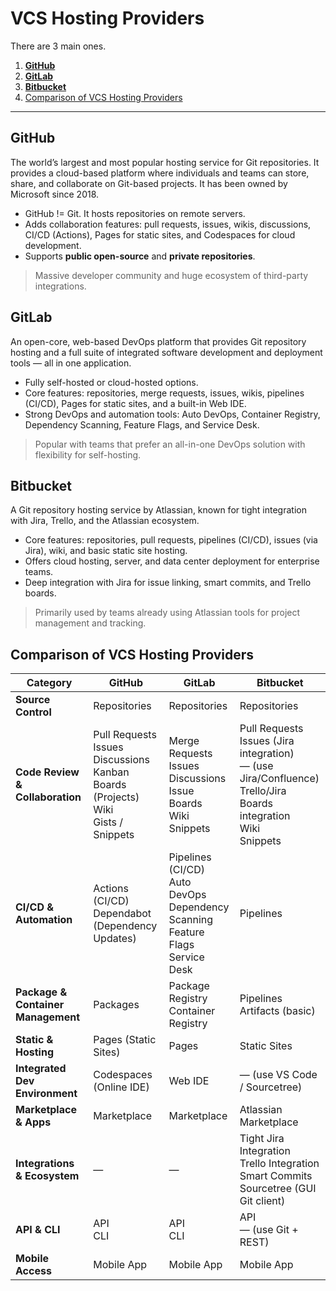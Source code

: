 # VCS Hosting Providers
There are 3 main ones.

1. [**GitHub**](#github)
2. [**GitLab**](#gitlab)
3. [**Bitbucket**](#bitbucket)
4. [Comparison of VCS Hosting Providers](#comparison-of-vcs-hosting-providers)

---

## **GitHub**

The world’s largest and most popular hosting service for Git repositories. It provides a cloud-based platform where individuals and teams can store, share, and collaborate on Git-based projects. It has been owned by Microsoft since 2018.

* GitHub != Git. It hosts repositories on remote servers.
* Adds collaboration features: pull requests, issues, wikis, discussions, CI/CD (Actions), Pages for static sites, and Codespaces for cloud development.
* Supports **public open-source** and **private repositories**.

> Massive developer community and huge ecosystem of third-party integrations.

## **GitLab**

An open-core, web-based DevOps platform that provides Git repository hosting and a full suite of integrated software development and deployment tools — all in one application.

* Fully self-hosted or cloud-hosted options.
* Core features: repositories, merge requests, issues, wikis, pipelines (CI/CD), Pages for static sites, and a built-in Web IDE.
* Strong DevOps and automation tools: Auto DevOps, Container Registry, Dependency Scanning, Feature Flags, and Service Desk.

> Popular with teams that prefer an all-in-one DevOps solution with flexibility for self-hosting.

## **Bitbucket**

A Git repository hosting service by Atlassian, known for tight integration with Jira, Trello, and the Atlassian ecosystem.

* Core features: repositories, pull requests, pipelines (CI/CD), issues (via Jira), wiki, and basic static site hosting.
* Offers cloud hosting, server, and data center deployment for enterprise teams.
* Deep integration with Jira for issue linking, smart commits, and Trello boards.

> Primarily used by teams already using Atlassian tools for project management and tracking.

## Comparison of VCS Hosting Providers

| **Category**                       | **GitHub**                                                                                     | **GitLab**                                                                               | **Bitbucket**                                                                                                               |
| ---------------------------------- | ---------------------------------------------------------------------------------------------- | ---------------------------------------------------------------------------------------- | --------------------------------------------------------------------------------------------------------------------------- |
| **Source Control**                 | Repositories                                                                                   | Repositories                                                                             | Repositories                                                                                                                |
| **Code Review & Collaboration**    | Pull Requests<br>Issues<br>Discussions<br>Kanban Boards (Projects)<br>Wiki<br>Gists / Snippets | Merge Requests<br>Issues<br>Discussions<br>Issue Boards<br>Wiki<br>Snippets              | Pull Requests<br>Issues (Jira integration)<br>— (use Jira/Confluence)<br>Trello/Jira Boards integration<br>Wiki<br>Snippets |
| **CI/CD & Automation**             | Actions (CI/CD)<br>Dependabot (Dependency Updates)                                             | Pipelines (CI/CD)<br>Auto DevOps<br>Dependency Scanning<br>Feature Flags<br>Service Desk | Pipelines                                                                                                                   |
| **Package & Container Management** | Packages                                                                                       | Package Registry<br>Container Registry                                                   | Pipelines Artifacts (basic)                                                                                                 |
| **Static & Hosting**               | Pages (Static Sites)                                                                           | Pages                                                                                    | Static Sites                                                                                                                |
| **Integrated Dev Environment**     | Codespaces (Online IDE)                                                                        | Web IDE                                                                                  | — (use VS Code / Sourcetree)                                                                                                |
| **Marketplace & Apps**             | Marketplace                                                                                    | Marketplace                                                                              | Atlassian Marketplace                                                                                                       |
| **Integrations & Ecosystem**       | —                                                                                              | —                                                                                        | Tight Jira Integration<br>Trello Integration<br>Smart Commits<br>Sourcetree (GUI Git client)                                |
| **API & CLI**                      | API<br>CLI                                                                                     | API<br>CLI                                                                               | API<br>— (use Git + REST)                                                                                                   |
| **Mobile Access**                  | Mobile App                                                                                     | Mobile App                                                                               | Mobile App                                                                                                                  |
